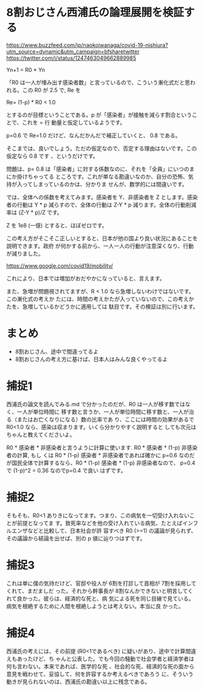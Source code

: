 # 8割おじさん西浦氏の論理展開を検証する

https://www.buzzfeed.com/jp/naokoiwanaga/covid-19-nishiura?utm_source=dynamic&utm_campaign=bfsharetwitter
https://twitter.com/i/status/1247463049662889985


Yn+1 = R0 * Yn 

「R0 は一人が埋み出す感染者数」と言っているので、こういう漸化式だと思われる。この R0 が
2.5 で, Re を

Re= (1-p) * R0 < 1.0 

とするのが目標ということである。p が「感染者」が接触を減らす割合ということで、これを = 行
動量と仮定しているようです。

p=0.6 で Re=1.0 だけど、なんだかんだで補正していくと、 0.8 である。

そこまでは、良いでしょう。ただの仮定なので、否定する理由はないです。この仮定なら 0.8 です
、というだけです。

問題は、p= 0.8 は「感染者」に対する係数なのに、それを「全員」にいつのまにか掛けちゃってる
ところです。これが単なる勘違いなのか、自分の恐怖、気持が入ってしまっているのかは、分かりま
せんが、数学的には間違いです。

では、全体への係数を考えてみます。感染者を Y、非感染者を Z とします。感染者の行動は Y * p
減らすので、全体の行動は Z-Y * p 減ります。全体の行動削減率は (Z-Y * p)/Z です。

Z を 1e8 (一億) とすると、ほぼゼロです。

この考え方がそこそこ正しいとすると、日本が他の国より良い状況にあることを説明できます。政府
が何かする前から、一人一人の行動が注意深くなり、行動が減りました。

https://www.google.com/covid19/mobility/

これにより、日本では増加がおだやかになっていると、言えます。

また、急増が問題視されてますが、R < 1.0 なら急増しないわけではないです。この漸化式の考えか
たには、時間の考えかたが入っていないので、この考えかたを、急増しているかどうかに適用しては
駄目です。その検証は別に行います。

# まとめ

* 8割おじさん、途中で間違ってるよ
* 8割おじさんの考え方に基けば、日本人はみんな良くやってるよ

# 捕捉1

西浦氏の論文を読んでみる.md で分かったのだが、R0 は一人が移す数ではなく、一人が単位時間に
移す数と言うか、一人が単位時間に移す数と、一人が治る（またはお亡くなりになる）数の比率であ
り、ここには時間の効果があるで R0<1.0 なら、感染は収まります。いくら分かりやすく説明すると
しても次元はちゃんと教えてくださいよ。

R0 * 感染者 * 非感染者と言うように計算に使います. R0 * 感染者 * (1-p) 非感染者の計算, もし
くは R0 * (1-p) 感染者 * 非感染者であれば確かに p=0.6 なのだが国民全体で計算するなら、R0 *
(1-p) 感染者 * (1-p) 非感染者なので、 p=0.4 で (1-p)^2 = 0.36 なのでp=0.4 で良い
はずです。

# 捕捉2

そもそも、R0<1 ありきになってます。つまり、この病気を一切受け入れないことが前提となってま
す。致死率などを他の受け入れている病気、たとえばインフルエンザなどと比較して、日本社会が許
容すべき R0 (>=1) の議論が見られず、その議論から結論を出せば、別の p 値に辿りつはずです。

# 捕捉3

これは単に僕の気持だけど、官邸や役人が 6割を打診して首相が 7割を採用してくれて、まだましだ
った。それから幹事長が 8割なんかできないと明言してくれて良かった。彼らは、経済的な死と、病
気による死を同じ目線で見ている。病気を根絶するために人間を根絶しようとは考えない。本当に良
かった。

# 捕捉4

西浦氏の考えには、その前提 (R0<1であるべき) に疑いがあり、途中で計算間違えもあったけど、ち
ゃんと公表した。でも今回の騒動で社会学者と経済学者は何も言わない。本来であれば、医学的な死
、社会的な死、経済的な死の面から意見を戦わせて、妥協して、何を許容するか考えるべきであろう
に、そういう動きが見られないのは、西浦氏の勘違い以上に残念である。
